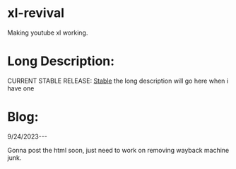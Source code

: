 # xl-revival
Making youtube xl working.
# Long Description:
CURRENT STABLE RELEASE: [Stable](https://fhonksearch.neocities.org/xl/)
the long description will go here when i have one
# Blog:
9/24/2023---

Gonna post the html soon, just need to work on removing wayback machine junk.
